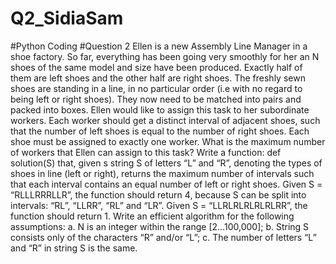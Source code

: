 # Q2_SidiaSam
#Python Coding
#Question 2
Ellen is a new Assembly Line Manager in a shoe factory. So far, everything has been going very smoothly for her an N shoes of the same model and size have been produced. Exactly half of them are left shoes and the other half are right shoes.
The freshly sewn shoes are standing in a line, in no particular order (i.e with no regard to being left or right shoes). They now need to be matched into pairs and packed into boxes.
Ellen would like to assign this task to her subordinate workers. Each worker should get a distinct interval of adjacent shoes, such that the number of left shoes is equal to the number of right shoes. Each shoe must be assigned to exactly one worker.
What is the maximum number of workers that Ellen can assign to this task?
Write a function:
	def solution(S)
that, given s string S of letters “L” and “R”, denoting the types of shoes in line (left or right), returns the maximum number of intervals such that each interval contains an equal number of left or right shoes.
Given S = “RLLLRRRLLR”, the function should return 4, because S can be split into intervals: “RL”, “LLRR”, “RL” and “LR”.
Given S = “LLRLRLRLRLRLRR”, the function should return 1. Write an efficient algorithm for the following assumptions:
a.	N is an integer within the range [2…100,000];
b.	String S consists only of the characters “R” and/or “L”;
c.	The number of letters “L” and “R” in string S is the same. 


